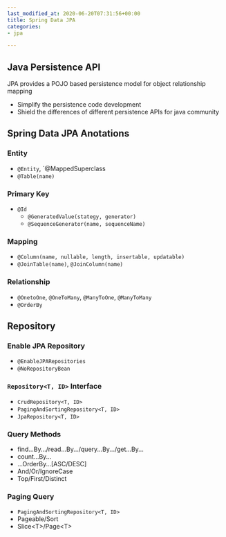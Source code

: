 ```yaml
---
last_modified_at: 2020-06-20T07:31:56+00:00
title: Spring Data JPA
categories:
- jpa

---
```

## Java Persistence API
JPA provides a POJO based persistence model for object relationship mapping
* Simplify the persistence code development
* Shield the differences of different persistence APIs for java community

## Spring Data JPA Anotations
### Entity
* `@Entity`, `@MappedSuperclass
* `@Table(name)`

### Primary Key
* `@Id`
  * `@GeneratedValue(stategy, generator)`
  * `@SequenceGenerator(name, sequenceName)`
  
### Mapping
* `@Column(name, nullable, length, insertable, updatable)`
* `@JoinTable(name)`, `@JoinColumn(name)`

### Relationship
* `@OnetoOne`, `@OneToMany`, `@ManyToOne`, `@ManyToMany`
* `@OrderBy`

## Repository
### Enable JPA Repository
* `@EnableJPARepositories`
* `@NoRepositoryBean`

### `Repository<T, ID>` Interface
* `CrudRepository<T, ID>`
* `PagingAndSortingRepository<T, ID>`
* `JpaRepository<T, ID>`

### Query Methods
* find...By.../read...By.../query...By.../get...By...
* count...By...
* ...OrderBy...\[ASC/DESC\]
* And/Or/IgnoreCase
* Top/First/Distinct

### Paging Query
* `PagingAndSortingRepository<T, ID>`
* Pageable/Sort
* Slice\<T\>/Page\<T\>